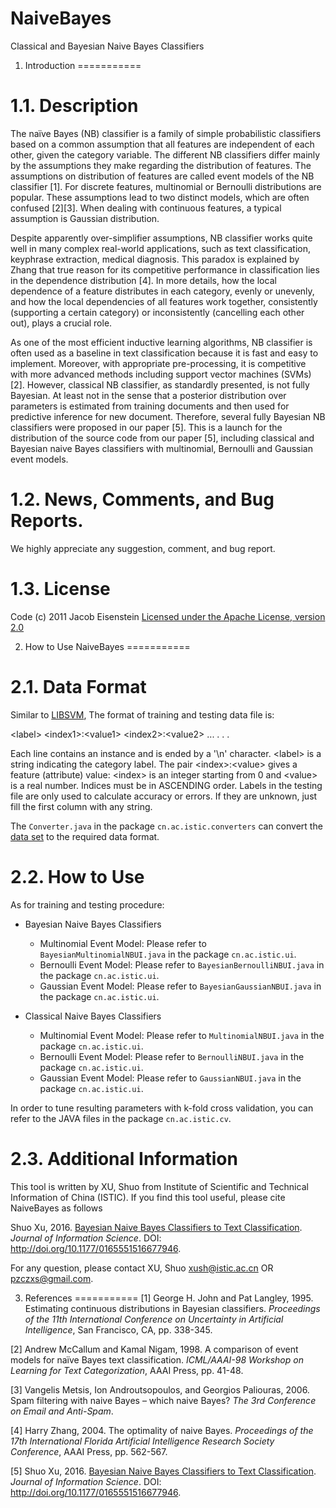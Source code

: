 # NaiveBayes
Classical and Bayesian Naive Bayes Classifiers

1. Introduction
===========

1.1. Description
===========
The naïve Bayes (NB) classifier is a family of simple probabilistic classifiers based on a common assumption that all features are independent of each other, given the category variable. The different NB classifiers differ mainly by the assumptions they make regarding the distribution of features. The assumptions on distribution of features are called event models of the NB classifier [1]. For discrete features, multinomial or Bernoulli distributions are popular. These assumptions lead to two distinct models, which are often confused [2][3]. When dealing with continuous features, a typical assumption is Gaussian distribution. 

Despite apparently over-simplifier assumptions, NB classifier works quite well in many complex real-world applications, such as text classification, keyphrase extraction, medical diagnosis. This paradox is explained by Zhang that true reason for its competitive performance in classification lies in the dependence distribution [4]. In more details, how the local dependence of a feature distributes in each category, evenly or unevenly, and how the local dependencies of all features work together, consistently (supporting a certain category) or inconsistently (cancelling each other out), plays a crucial role.

As one of the most efficient inductive learning algorithms, NB classifier is often used as a baseline in text classification because it is fast and easy to implement. Moreover, with appropriate pre-processing, it is competitive with more advanced methods including support vector machines (SVMs) [2]. However, classical NB classifier, as standardly presented, is not fully Bayesian. At least not in the sense that a posterior distribution over parameters is estimated from training documents and then used for predictive inference for new document. Therefore, several fully Bayesian NB classifiers were proposed in our paper [5]. This is a launch for the distribution of the source code from our paper [5], including classical and Bayesian naive Bayes classifiers with multinomial, Bernoulli and Gaussian event models. 

1.2. News, Comments, and Bug Reports.
===========
We highly appreciate any suggestion, comment, and bug report.

1.3. License
===========
Code (c) 2011 Jacob Eisenstein
[Licensed under the Apache License, version 2.0](http://www.apache.org/licenses/LICENSE-2.0.html)

2. How to Use NaiveBayes
===========

2.1. Data Format
===========
Similar to [LIBSVM](https://www.csie.ntu.edu.tw/~cjlin/libsvm/), The format of training and testing data file is:

\<label\> \<index1\>:\<value1\> \<index2\>:\<value2\> ...
.
.
.

Each line contains an instance and is ended by a '\n' character.  \<label\> is a string indicating the category label. The pair \<index\>:\<value\> gives a feature (attribute) value: \<index\> is an integer starting from 0 and \<value\> is a real number. Indices
must be in ASCENDING order. Labels in the testing file are only used to calculate accuracy or errors. If they are unknown, just fill the
first column with any string.

The `Converter.java` in the package `cn.ac.istic.converters` can convert the [data set](http://ana.cachopo.org/datasets-for-single-label-text-categorization) to the required data format. 

2.2. How to Use
===========
As for training and testing procedure: 

* Bayesian Naive Bayes Classifiers
    * Multinomial Event Model: Please refer to `BayesianMultinomialNBUI.java` in the package `cn.ac.istic.ui`.
    * Bernoulli Event Model: Please refer to `BayesianBernoulliNBUI.java` in the package `cn.ac.istic.ui`.
    * Gaussian Event Model: Please refer to `BayesianGaussianNBUI.java` in the package `cn.ac.istic.ui`.

* Classical Naive Bayes Classifiers
    * Multinomial Event Model: Please refer to `MultinomialNBUI.java` in the package `cn.ac.istic.ui`.
    * Bernoulli Event Model: Please refer to `BernoulliNBUI.java` in the package `cn.ac.istic.ui`.
    * Gaussian Event Model: Please refer to `GaussianNBUI.java` in the package `cn.ac.istic.ui`.

In order to tune resulting parameters with k-fold cross validation, you can refer to the JAVA files in the package `cn.ac.istic.cv`.

2.3. Additional Information
===========
This tool is written by XU, Shuo from Institute of Scientific and Technical Information of China (ISTIC). If you find this tool useful, please cite NaiveBayes as follows

Shuo Xu, 2016. [Bayesian Naive Bayes Classifiers to Text Classification](http://jis.sagepub.com/content/early/2016/11/14/0165551516677946.abstract). *Journal of Information Science*. DOI: http://doi.org/10.1177/0165551516677946. 

For any question, please contact XU, Shuo xush@istic.ac.cn OR pzczxs@gmail.com.

3. References
===========
[1]	George H. John and Pat Langley, 1995. Estimating continuous distributions in Bayesian classifiers. *Proceedings of the 11th International Conference on Uncertainty in Artificial Intelligence*, San Francisco, CA, pp. 338-345. 

[2]	Andrew McCallum and Kamal Nigam, 1998. A comparison of event models for naïve Bayes text classification. *ICML/AAAI-98 Workshop on Learning for Text Categorization*, AAAI Press, pp. 41-48. 

[3]	Vangelis Metsis, Ion Androutsopoulos, and Georgios Paliouras, 2006. Spam filtering with naive Bayes – which naive Bayes? *The 3rd Conference on Email and Anti-Spam*. 

[4]	Harry Zhang, 2004. The optimality of naive Bayes. *Proceedings of the 17th International Florida Artificial Intelligence Research Society Conference*, AAAI Press, pp. 562-567. 

[5] Shuo Xu, 2016. [Bayesian Naive Bayes Classifiers to Text Classification](http://jis.sagepub.com/content/early/2016/11/14/0165551516677946.abstract). *Journal of Information Science*. DOI: http://doi.org/10.1177/0165551516677946. 

